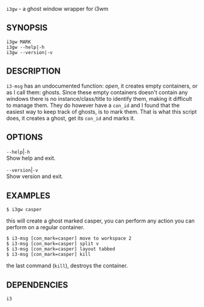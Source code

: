 `i3gw` - a ghost window wrapper for i3wm

SYNOPSIS
--------
```text
i3gw MARK
i3gw --help|-h
i3gw --version|-v
```

DESCRIPTION
-----------
`i3-msg` has an undocumented function: *open*, 
it creates empty containers,  or as I call them:
ghosts.  Since these empty containers doesn't
contain any windows  there is no
instance/class/title to identify them,  making it
difficult to manage them.  They do however have a
`con_id`  and I found that the easiest way to keep
track of ghosts, is to mark them.  That is what
this script does,  it creates a ghost,  get its
`con_id` and marks it.


OPTIONS
-------

`--help`|`-h`  
Show help and exit.

`--version`|`-v`  
Show version and exit.


EXAMPLES
--------
`$ i3gw casper`  

this will create a ghost marked casper,  you can
perform any action you can perform on a regular
container.

``` text
$ i3-msg [con_mark=casper] move to workspace 2
$ i3-msg [con_mark=casper] split v
$ i3-msg [con_mark=casper] layout tabbed
$ i3-msg [con_mark=casper] kill
```


the last command (`kill`), destroys the container.

DEPENDENCIES
------------
`i3`



